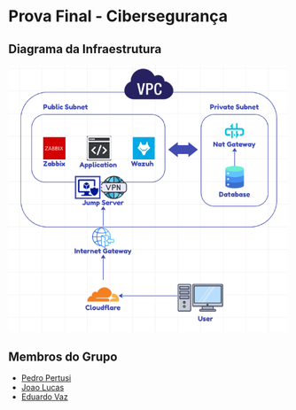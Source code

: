 # Prova Final - Cibersegurança

## Diagrama da Infraestrutura
![infra_diagram](assets/infra_diagram.png)

## Membros do Grupo
- [Pedro Pertusi](https://github.com/PedroPertusi)
- [Joao Lucas](https://github.com/JoaoLucasMBC)
- [Eduardo Vaz](https://github.com/EduardoMVAz)

